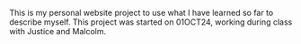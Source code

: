 This is my personal website project to use what I have learned so far to describe myself. This project was started on 01OCT24, working during class with Justice and Malcolm.
